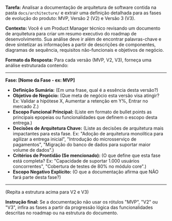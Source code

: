 **Tarefa:** Analisar a documentação de arquitetura de software contida na pasta `docs/architecture/` e extrair uma definição detalhada para as fases de evolução do produto: MVP, Versão 2 (V2) e Versão 3 (V3).

**Contexto:** Você é um Product Manager técnico revisando um documento de arquitetura para criar um resumo executivo do roadmap de desenvolvimento. Sua análise deve ir além de encontrar palavras-chave e deve sintetizar as informações a partir de descrições de componentes, diagramas de sequência, requisitos não-funcionais e objetivos de negócio.

**Formato da Resposta:**
Para cada versão (MVP, V2, V3), forneça uma análise estruturada contendo:

---

**Fase: [Nome da Fase - ex: MVP]**

- **Definição Sumária:** (Em uma frase, qual é a essência desta versão?)
- **Objetivo de Negócio:** (Que meta de negócio esta versão visa atingir? Ex: Validar a hipótese X, Aumentar a retenção em Y%, Entrar no mercado Z.)
- **Escopo Funcional Principal:** (Liste em formato de bullet points as principais epopeias ou funcionalidades que definem o escopo desta entrega.)
- **Decisões de Arquitetura Chave:** (Liste as decisões de arquitetura mais impactantes para esta fase. Ex: "Adoção de arquitetura monolítica para agilizar a entrega inicial", "Introdução do microsserviço de pagamentos", "Migração do banco de dados para suportar maior volume de dados".)
- **Critérios de Prontidão (Se mencionado):** (O que define que esta fase está completa? Ex: "Capacidade de suportar 1.000 usuários concorrentes", "Cobertura de testes de 80% no módulo core".)
- **Escopo Negativo Explícito:** (O que a documentação afirma que NÃO fará parte desta fase?)

---

(Repita a estrutura acima para V2 e V3)

**Instrução final:** Se a documentação não usar os rótulos "MVP", "V2" ou "V3", infira as fases a partir da progressão lógica das funcionalidades descritas no roadmap ou na estrutura do documento.
